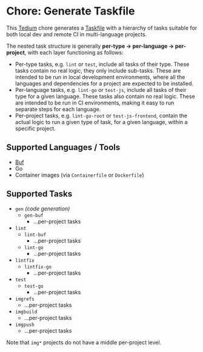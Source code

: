 # Chore: Generate Taskfile

This [Tedium](https://github.com/markormesher/tedium) chore generates a [Taskfile](https://taskfile.dev) with a hierarchy of tasks suitable for both local dev and remote CI in multi-language projects.

The nested task structure is generally **per-type -> per-language -> per-project**, with each layer functioning as follows:

- Per-type tasks, e.g. `lint` or `test`, include all tasks of their type. These tasks contain no real logic, they only include sub-tasks. These are intended to be run in local development environments, where all the languages and dependencies for a project are expected to be installed.
- Per-language tasks, e.g. `lint-go` or `test-js`, include all tasks of their type for a given language. These tasks also contain no real logic. These are intended to be run in CI environments, making it easy to run separate steps for each language.
- Per-project tasks, e.g. `lint-go-root` or `test-js-frontend`, contain the actual logic to run a given type of task, for a given language, within a specific project.

## Supported Languages / Tools

- [Buf](https://buf.build)
- Go
- Container images (via `Containerfile` or `Dockerfile`)

## Supported Tasks

- `gen` _(code generation)_
  - `gen-buf`
    - ...per-project tasks
- `lint`
  - `lint-buf`
    - ...per-project tasks
  - `lint-go`
    - ...per-project tasks
- `lintfix`
  - `lintfix-go`
    - ...per-project tasks
- `test`
  - `test-go`
    - ...per-project tasks
- `imgrefs`
  - ...per-project tasks
- `imgbuild`
  - ...per-project tasks
- `imgpush`
  - ...per-project tasks

Note that `img*` projects do not have a middle per-project level.
